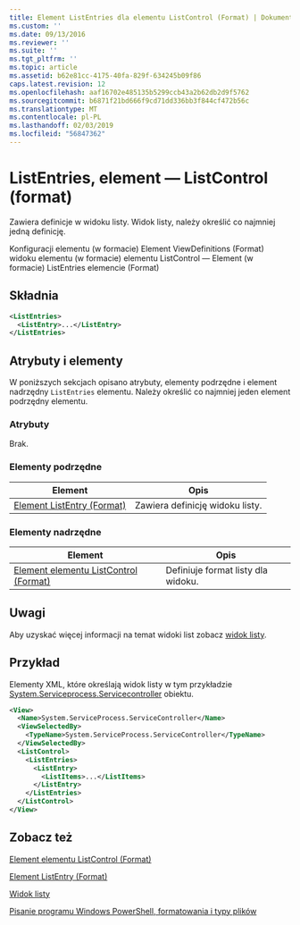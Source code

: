 ```yaml
---
title: Element ListEntries dla elementu ListControl (Format) | Dokumentacja firmy Microsoft
ms.custom: ''
ms.date: 09/13/2016
ms.reviewer: ''
ms.suite: ''
ms.tgt_pltfrm: ''
ms.topic: article
ms.assetid: b62e81cc-4175-40fa-829f-634245b09f86
caps.latest.revision: 12
ms.openlocfilehash: aaf16702e485135b5299ccb43a2b62db2d9f5762
ms.sourcegitcommit: b6871f21bd666f9cd71dd336bb3f844cf472b56c
ms.translationtype: MT
ms.contentlocale: pl-PL
ms.lasthandoff: 02/03/2019
ms.locfileid: "56847362"
---
```

# <a name="listentries-element-for-listcontrol-format"></a>ListEntries, element — ListControl (format)

Zawiera definicje w widoku listy. Widok listy, należy określić co najmniej jedną definicję.

Konfiguracji elementu (w formacie) Element ViewDefinitions (Format) widoku elementu (w formacie) elementu ListControl — Element (w formacie) ListEntries elemencie (Format)

## <a name="syntax"></a>Składnia

```xml
<ListEntries>
  <ListEntry>...</ListEntry>
</ListEntries>
```

## <a name="attributes-and-elements"></a>Atrybuty i elementy

W poniższych sekcjach opisano atrybuty, elementy podrzędne i element nadrzędny `ListEntries` elementu. Należy określić co najmniej jeden element podrzędny elementu.

### <a name="attributes"></a>Atrybuty

Brak.

### <a name="child-elements"></a>Elementy podrzędne

|Element|Opis|
|-------------|-----------------|
|[Element ListEntry (Format)](./listentry-element-for-listcontrol-format.md)|Zawiera definicję widoku listy.|

### <a name="parent-elements"></a>Elementy nadrzędne

|Element|Opis|
|-------------|-----------------|
|[Element elementu ListControl (Format)](./listcontrol-element-format.md)|Definiuje format listy dla widoku.|

## <a name="remarks"></a>Uwagi

Aby uzyskać więcej informacji na temat widoki list zobacz [widok listy](./creating-a-list-view.md).

## <a name="example"></a>Przykład

Elementy XML, które określają widok listy w tym przykładzie [System.Serviceprocess.Servicecontroller](/dotnet/api/System.ServiceProcess.ServiceController) obiektu.

```xml
<View>
  <Name>System.ServiceProcess.ServiceController</Name>
  <ViewSelectedBy>
    <TypeName>System.ServiceProcess.ServiceController</TypeName>
  </ViewSelectedBy>
  <ListControl>
    <ListEntries>
      <ListEntry>
        <ListItems>...</ListItems>
      </ListEntry>
    </ListEntries>
  </ListControl>
</View>
```

## <a name="see-also"></a>Zobacz też

[Element elementu ListControl (Format)](./listcontrol-element-format.md)

[Element ListEntry (Format)](./listentry-element-for-listcontrol-format.md)

[Widok listy](./creating-a-list-view.md)

[Pisanie programu Windows PowerShell, formatowania i typy plików](./writing-a-powershell-formatting-file.md)
